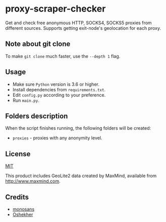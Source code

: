 # proxy-scraper-checker

Get and check free anonymous HTTP, SOCKS4, SOCKS5 proxies from different sources. Supports getting exit-node's geolocation for each proxy.

## Note about git clone

To make `git clone` much faster, use the `--depth 1` flag.

## Usage

- Make sure `Python` version is 3.6 or higher.
- Install dependencies from `requirements.txt`.
- Edit `config.py` according to your preference.
- Run `main.py`.

## Folders description

When the script finishes running, the following folders will be created:

- `proxies` - proxies with any anonymity level.
## License

[MIT](LICENSE)

This product includes GeoLite2 data created by MaxMind, available from http://www.maxmind.com.

## Credits
- [monosans](https://github.com/monosans)
- [Oshekher](https://github.com/Oshekher)
